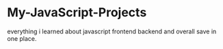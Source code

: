 # My-JavaScript-Projects
everything i learned about javascript frontend backend and overall save in one place.
